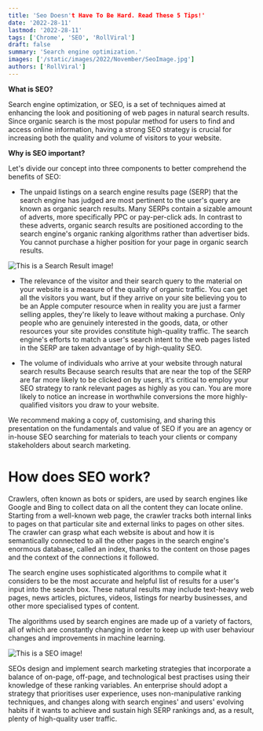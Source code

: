 ```yaml
---
title: 'Seo Doesn't Have To Be Hard. Read These 5 Tips!'
date: '2022-28-11'
lastmod: '2022-28-11'
tags: ['Chrome', 'SEO', 'RollViral']
draft: false
summary: 'Search engine optimization.'
images: ['/static/images/2022/November/SeoImage.jpg']
authors: ['RollViral']
---
```


**What is SEO?**

Search engine optimization, or SEO, is a set of techniques aimed at enhancing the look and positioning of web pages in natural search results. Since organic search is the most popular method for users to find and access online information, having a strong SEO strategy is crucial for increasing both the quality and volume of visitors to your website.


**Why is SEO important?**

Let's divide our concept into three components to better comprehend the benefits of SEO:

* The unpaid listings on a search engine results page (SERP) that the search engine has judged are most pertinent to the user's query are known as organic search results. Many SERPs contain a sizable amount of adverts, more specifically PPC or pay-per-click ads. In contrast to these adverts, organic search results are positioned according to the search engine's organic ranking algorithms rather than advertiser bids. You cannot purchase a higher position for your page in organic search results.

![This is a Search Result image!](/static/images/2022/November/Web-Image-Seo.png "Search Results")

* The relevance of the visitor and their search query to the material on your website is a measure of the quality of organic traffic. You can get all the visitors you want, but if they arrive on your site believing you to be an Apple computer resource when in reality you are just a farmer selling apples, they're likely to leave without making a purchase. Only people who are genuinely interested in the goods, data, or other resources your site provides constitute high-quality traffic. The search engine's efforts to match a user's search intent to the web pages listed in the SERP are taken advantage of by high-quality SEO.

* The volume of individuals who arrive at your website through natural search results Because search results that are near the top of the SERP are far more likely to be clicked on by users, it's critical to employ your SEO strategy to rank relevant pages as highly as you can. You are more likely to notice an increase in worthwhile conversions the more highly-qualified visitors you draw to your website.

We recommend making a copy of, customising, and sharing this presentation on the fundamentals and value of SEO if you are an agency or in-house SEO searching for materials to teach your clients or company stakeholders about search marketing.

# **How does SEO work?**

Crawlers, often known as bots or spiders, are used by search engines like Google and Bing to collect data on all the content they can locate online. Starting from a well-known web page, the crawler tracks both internal links to pages on that particular site and external links to pages on other sites. The crawler can grasp what each website is about and how it is semantically connected to all the other pages in the search engine's enormous database, called an index, thanks to the content on those pages and the context of the connections it followed.

The search engine uses sophisticated algorithms to compile what it considers to be the most accurate and helpful list of results for a user's input into the search box. These natural results may include text-heavy web pages, news articles, pictures, videos, listings for nearby businesses, and other more specialised types of content.

The algorithms used by search engines are made up of a variety of factors, all of which are constantly changing in order to keep up with user behaviour changes and improvements in machine learning.

![This is a SEO image!](/static/images/2022/November/SeoLogo.jpg "Seo Image")

SEOs design and implement search marketing strategies that incorporate a balance of on-page, off-page, and technological best practises using their knowledge of these ranking variables. An enterprise should adopt a strategy that prioritises user experience, uses non-manipulative ranking techniques, and changes along with search engines' and users' evolving habits if it wants to achieve and sustain high SERP rankings and, as a result, plenty of high-quality user traffic.

